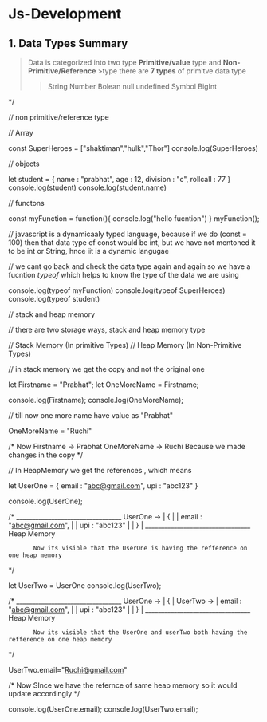 # Js-Development
## 1. Data Types Summary

>Data is categorized into two type **Primitive/value** type and **Non-Primitive/Reference** >type there are **7 types** of primitve data type 
>>String 
>>Number 
>>Bolean 
>>null
>>undefined
>>Symbol
>>BigInt

*/

// non primitive/reference type 

// Array

const SuperHeroes = ["shaktiman","hulk","Thor"]
console.log(SuperHeroes)

// objects

let student = {
    name : "prabhat",
    age : 12,
    division : "c",
    rollcall : 77
}
console.log(student)
console.log(student.name)



// functons


const myFunction = function(){
    console.log("hello fucntion")
}
myFunction();

// javascript is a dynamicaaly typed language, because if we do (const = 100) then that data type of const would be int, but we have not mentoned it to be int or String, hnce iit is a dynamic langugae 


// we cant go back and check the data type again and again so we have a fucntion *typeof* which helps to know the type of the data we are using 

console.log(typeof myFunction)
console.log(typeof SuperHeroes)
console.log(typeof student)




// stack and heap memory 

// there are two storage ways, stack and heap memory type 

// Stack Memory (In primitive Types)
// Heap Memory (In Non-Primitive Types)

// in stack memory we get the copy and not the original one 

let Firstname = "Prabhat";
let OneMoreName = Firstname;

console.log(Firstname);
console.log(OneMoreName);

// till now one more name have value as "Prabhat"

OneMoreName = "Ruchi"



/* Now
 Firstname -> Prabhat
 OneMoreName -> Ruchi
 Because we made changes in the copy 
*/

// In HeapMemory we get the references , which means 



let UserOne = {
    email : "abc@gmail.com",
    upi : "abc123"
}

console.log(UserOne);




/*         _________________________________
UserOne -> |    {                           |
           |    email : "abc@gmail.com",    |
           |    upi : "abc123"              |
           |        }                       |
           _________________________________
                        Heap Memory

           Now its visible that the UserOne is having the refference on one heap memory
*/



let UserTwo = UserOne
console.log(UserTwo);




/*         _________________________________
UserOne -> |    {                           |
UserTwo -> |    email : "abc@gmail.com",    |
           |    upi : "abc123"              |
           |        }                       |
           _________________________________
                        Heap Memory

           Now its visible that the UserOne and userTwo both having the refference on one heap memory
*/




UserTwo.email="Ruchi@gmail.com"




/*
Now SInce we have the refernce of same heap memory so it would update accordingly
*/



console.log(UserOne.email);
console.log(UserTwo.email);
